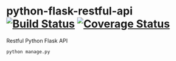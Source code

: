 # python-flask-restful-api [![Build Status](https://travis-ci.org/akashtalole/python-flask-restful-api.svg?branch=master)](https://travis-ci.org/akashtalole/python-flask-restful-api) [![Coverage Status](https://coveralls.io/repos/github/akashtalole/python-flask-restful-api/badge.svg?branch=master)](https://coveralls.io/github/akashtalole/python-flask-restful-api?branch=master)
Restful Python Flask API

```
python manage.py 
```
